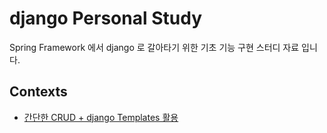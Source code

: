 # django Personal Study

Spring Framework 에서 django 로 갈아타기 위한 기초 기능 구현 스터디 자료 입니다.

## Contexts

- [간단한 CRUD + django Templates 활용](https://github.com/tails5555/django_study/tree/master/django_hello/music_example)